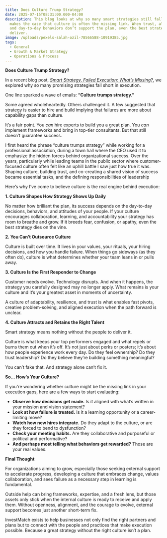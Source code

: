 ```yaml
---
title: Does Culture Trump Strategy?
date: 2025-07-15T08:31:00.000-04:00
description: This blog looks at why so many smart strategies still fall flat and
  makes the case that culture is often the missing link. When trust, alignment,
  and day-to-day behaviors don’t support the plan, even the best strategy can’t
  deliver.
image: /uploads/pexels-salah-ozil-78566588-10919385.jpg
tags:
  - General
  - Growth & Market Strategy
  - Operations & Process
---
```

**Does Culture Trump Strategy?**

In a recent blog post, *[Smart Strategy, Failed Execution: What’s Missing?](https://www.goinvestmatch.com/insights/smart-strategy-failed-execution-what%E2%80%99s-missing)*, we explored why so many promising strategies fall short in execution.

One line sparked a wave of emails: **“Culture trumps strategy.”**

Some agreed wholeheartedly. Others challenged it. A few suggested that strategy is easier to hire and build implying that failures are more about capability gaps than culture.

It’s a fair point. You *can* hire experts to build you a great plan. You *can* implement frameworks and bring in top-tier consultants. But that still doesn’t guarantee success.

I first heard the phrase “culture trumps strategy” while working for a professional association, during a town hall where the CEO used it to emphasize the hidden forces behind organizational success. Over the years, particularly while leading teams in the public sector where customer-focused culture often felt like an uphill battle I saw just how true it was. Shaping culture, building trust, and co-creating a shared vision of success became essential tasks, and the defining responsibilities of leadership

Here’s why I’ve come to believe culture is the real engine behind execution:

**1. Culture Shapes How Strategy Shows Up Daily**

No matter how brilliant the plan, its success depends on the day-to-day decisions, behaviors, and attitudes of your people. If your culture encourages collaboration, learning, and accountability your strategy has room to breathe and grow. If it breeds fear, confusion, or apathy, even the best strategy dies on the vine.

**2. You Can’t Outsource Culture**

Culture is built over time. It lives in your values, your rituals, your hiring decisions, and how you handle failure. When things go sideways (as they often do), culture is what determines whether your team leans in or pulls away.

**3. Culture Is the First Responder to Change**

Customer needs evolve. Technology disrupts. And when it happens, the strategy you carefully designed may no longer apply. What remains is your culture and it’s your greatest asset in moments of uncertainty.

A culture of adaptability, resilience, and trust is what enables fast pivots, creative problem-solving, and aligned execution when the path forward is unclear.

**4. Culture Attracts and Retains the Right Talent**

Smart strategy means nothing without the people to deliver it.

Culture is what keeps your top performers engaged and what repels or burns them out when it’s off. It’s not just about perks or posters; it’s about how people experience work every day. Do they feel ownership? Do they trust leadership? Do they believe they’re building something meaningful?

You can’t fake that. And strategy alone can’t fix it.

**So... How’s Your Culture?**

If you're wondering whether culture might be the missing link in your execution gaps, here are a few ways to start evaluating:

* **Observe how decisions get made.** Is it aligned with what’s written in your mission and vision statement?
* **Look at how failure is treated.** Is it a learning opportunity or a career-limiting move?
* **Watch how new hires integrate.** Do they adapt to the culture, or are they forced to bend to dysfunction?
* **Check your meeting habits.** Are they collaborative and purposeful or political and performative?
* **And perhaps most telling what behaviors get rewarded?** Those are your real values.

**Final Thought**

For organizations aiming to grow, especially those seeking external support to accelerate progress, developing a culture that embraces change, values collaboration, and sees failure as a necessary step in learning is fundamental. 

Outside help can bring frameworks, expertise, and a fresh lens, but those assets only stick when the internal culture is ready to receive and apply them. Without openness, alignment, and the courage to evolve, external support becomes just another short-term fix.

InvestMatch exists to help businesses not only find the right partners and plans but to connect with the people and practices that make execution possible. Because a great strategy without the right culture isn’t a plan.
